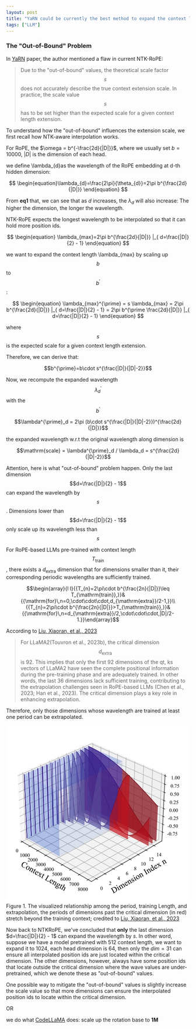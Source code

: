 ```yaml
---
layout: post
title: "YaRN could be currently the best method to expand the context length"
tags: ["LLM"]
---
```


### The "Out-of-Bound" Problem
In [YaRN](https://arxiv.org/pdf/2309.00071.pdf) paper, the author mentioned a flaw in current NTK-RoPE:
> Due to the "out-of-bound" values, the theoretical scale factor $$s$$ does not accurately describe the true
context extension scale. In practice, the scale value $$s$$ has to be set higher than the expected scale for
a given context length extension.

To understand how the "out-of-bound" influences the extension scale, we first recall how NTK-aware interpolation works.

For RoPE, the $\omega = b^{-\frac{2d}{|D|}}$, where we usually set $b = 10000$, $|D|$ is the dimension of each head.

we define \lambda_{d}as the wavelength of the RoPE embedding at d-th hidden dimension:

$$ \begin{equation}\lambda_{d}=\frac{2\pi}{\theta_{d}}=2\pi b^{\frac{2d}{|D|}} \end{equation} $$ 

From **eq1** that, we can see that as $d$ increases, the $\lambda_{d}$ will also increase: The higher the dimension, the longer the wavelength.

NTK-RoPE expects the longest wavelength to be interpolated so that it can hold more position ids.

$$ \begin{equation}
\lambda_{max}=2\pi b^{\frac{2d}{|D|}} |_{ d=\frac{|D|}{2} - 1}
 \end{equation} $$ 

we want to expand the context length \lambda_{max} by scaling up $$b$$ to $$b^{\prime}$$:

$$ \begin{equation}
\lambda_{max}^{\prime} = s \lambda_{max} = 2\pi b^{\frac{2d}{|D|}} |_{ d=\frac{|D|}{2} - 1}
= 2\pi b^{\prime \frac{2d}{|D|}} |_{ d=\frac{|D|}{2} - 1}
\end{equation} $$

where $$s$$ is the expected scale for a given context length extension.


Therefore, we can derive that:

$$b^{\prime}=b\cdot s^{\frac{|D|}{|D|-2}}$$

Now, we recompute the expanded wavelength $$\lambda^{\prime}_d$$ with the $$b^{\prime}$$

$$\lambda^{\prime}_d = 2\pi (b\cdot s^{\frac{|D|}{|D|-2}})^{\frac{2d}{|D|}}$$

the expanded wavelength w.r.t the original wavelength along dimension is

$$\mathrm{scale} = \lambda^{\prime}_d / \lambda_d = s^{\frac{2d}{|D|-2}}$$

Attention, here is what "out-of-bound" problem happen. Only the last dimension $$d=\frac{|D|}{2} - 1$$ can expand the wavelength by $$s$$.
Dimensions lower than $$d=\frac{|D|}{2} - 1$$ only scale up its wavelength less than $$s$$

For RoPE-based LLMs pre-trained with context length $$T_{\mathrm{train}}$$, there exists a $d_{\mathrm{extra}}$ dimension that for dimensions smaller than it, their corresponding periodic wavelengths are sufficiently trained.

$$\begin{array}{l l}{{T_{n}=2\pi\cdot b^{\frac{2n}{|D|}}\leq T_{\mathrm{train}},}}&{{\mathrm{for}\,n=0,\cdot\cdot\cdot,d_{\mathrm{extra}}/2-1,}}\\ {{T_{n}=2\pi\cdot b^{\frac{2n}{|D|}}>T_{\mathrm{train}},}}&{{\mathrm{for}\,n=d_{\mathrm{extra}}/2,\cdot\cdot\cdot,|D|/2-1.}}\end{array}$$

According to [Liu, Xiaoran, et al., 2023](https://arxiv.org/abs/2310.05209)
> For LLaMA2(Touvron et al., 2023b), the critical dimension $$d_{\mathrm{extra}}$$ is 92. This implies that only the
first 92 dimensions of the qt, ks vectors of LLaMA2 have seen the complete positional information
during the pre-training phase and are adequately trained. In other words, the last 36 dimensions lack
sufficient training, contributing to the extrapolation challenges seen in RoPE-based LLMs (Chen
et al., 2023; Han et al., 2023). The critical dimension plays a key role in enhancing extrapolation.

Therefore, only those dimensions whose wavelength are trained at least one period can be extrapolated.

![wavelength](https://raw.githubusercontent.com/NormXU/NormXU.github.io/main/_data/resources/blog/2/wavelength.jpeg)
Figure 1. The visualized relationship among the period, training Length, and extrapolation, the periods of dimensions
past the critical dimension (in red) stretch beyond the training context; credited to [Liu, Xiaoran, et al., 2023](https://arxiv.org/abs/2310.05209)

Now back to NTKRoPE, we've concluded that **only** the last dimension $d=\frac{|D|}{2} - 1$ can expand the wavelength by $s$. In other word, suppose we have a model pretrained with 512 context length, we want to
expand it to 1024, each head dimension is 64, then only the $dim=31$ can ensure all interpolated position ids are just located within the critical dimension. The other dimensions, however, always have some position ids that locate outside the critical dimension where the wave values are under-pretrained, which we denote these as "out-of-bound" values.

One possible way to mitigate the "out-of-bound" values is slightly increase the scale value so that more dimensions can ensure the interpolated position ids to locate within the critical dimension. 

OR

we do what [CodeLLaMA](https://arxiv.org/abs/2308.12950) does: scale up the rotation base to **1M**
